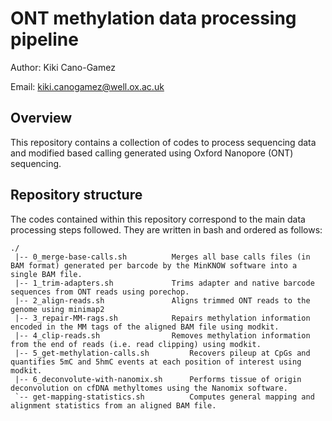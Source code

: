 # ONT methylation data processing pipeline

Author:		Kiki Cano-Gamez

Email:		kiki.canogamez@well.ox.ac.uk


## Overview

This repository contains a collection of codes to process sequencing data and modified based calling generated using Oxford Nanopore (ONT) sequencing.


## Repository structure

The codes contained within this repository correspond to the main data processing steps followed. They are written in bash and ordered as follows:

```
./
 |-- 0_merge-base-calls.sh			Merges all base calls files (in BAM format) generated per barcode by the MinKNOW software into a single BAM file.
 |-- 1_trim-adapters.sh				Trims adapter and native barcode sequences from ONT reads using porechop.
 |-- 2_align-reads.sh				Aligns trimmed ONT reads to the genome using minimap2
 |-- 3_repair-MM-rags.sh			Repairs methylation information encoded in the MM tags of the aligned BAM file using modkit.
 |-- 4_clip-reads.sh				Removes methylation information from the end of reads (i.e. read clipping) using modkit.
 |-- 5_get-methylation-calls.sh			Recovers pileup at CpGs and quantifies 5mC and 5hmC events at each position of interest using modkit.
 |-- 6_deconvolute-with-nanomix.sh		Performs tissue of origin deconvolution on cfDNA methyltomes using the Nanomix software.
 `-- get-mapping-statistics.sh			Computes general mapping and alignment statistics from an aligned BAM file.
```

